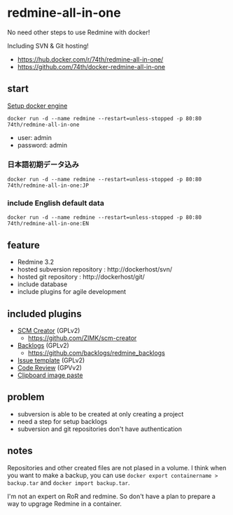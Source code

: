 # redmine-all-in-one

No need other steps to use Redmine with docker!

Including SVN & Git hosting!

* https://hub.docker.com/r/74th/redmine-all-in-one/
* https://github.com/74th/docker-redmine-all-in-one

## start

[Setup docker engine](https://docs.docker.com)

```docker run -d --name redmine --restart=unless-stopped -p 80:80 74th/redmine-all-in-one```

* user: admin
* password: admin

### 日本語初期データ込み

```docker run -d --name redmine --restart=unless-stopped -p 80:80 74th/redmine-all-in-one:JP```

### include English default data

```docker run -d --name redmine --restart=unless-stopped -p 80:80 74th/redmine-all-in-one:EN```

## feature

* Redmine 3.2
* hosted subversion repository : http://dockerhost/svn/
* hosted git repository : http://dockerhost/git/
* include database
* include plugins for agile development

## included plugins

* [SCM Creator](http://www.redmine.org/plugins/redmine_scm) (GPLv2)
    * https://github.com/ZIMK/scm-creator
* [Backlogs](http://www.redminebacklogs.net/) (GPLv2)
    * https://github.com/backlogs/redmine_backlogs
* [Issue template](http://www.redmine.org/plugins/issue_templates) (GPLv2)
* [Code Review](http://www.redmine.org/plugins/redmine_code_review) (GPVv2)
* [Clipboard image paste](https://github.com/peclik/clipboard_image_paste)

## problem

* subversion is able to be created at only creating a project
* need a step for setup backlogs 
* subversion and git repositories don't have authentication

## notes

Repositories and other created files are not plased in a volume. I think  when you want to make a backup, you can use ```docker export containername > backup.tar```  and ```docker import backup.tar```.

I'm not an expert on RoR and redmine. So don't have a plan to prepare a way to upgrage Redmine in a container.
